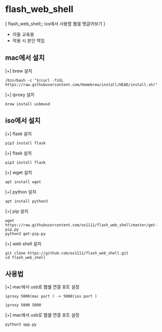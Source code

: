 # flash_web_shell
[ flash_web_shell;; ios에서 사용할 웹셀 맹글어보기 ]
- 아들 교육용
- 악용 시 본인 책임

 ## mac에서 설치

[+] brew 설치

```
/bin/bash -c "$(curl -fsSL https://raw.githubusercontent.com/Homebrew/install/HEAD/install.sh)"
```
[+] iproxy 설치
```
brew install usbmuxd
```

## iso에서 설치

[+] flask 설치
```
pip3 install flask
```

[+] flask 설치

```
pip3 install flask
```

[+] wget 설치

```
apt install wget
```
[+] python 설치

```
apt install python3
```
[+] pip 설치

```
wget https://raw.githubusercontent.com/ox1111/flash_web_shell/master/get-pip.py
python3 get-pip.py
```

[+] web shell 설치

```
git clone https://github.com/ox1111/flash_web_shell.git
cd flash_web_shell
```


## 사용법 

[+] mac에서 usb로 웹쉘 연결 포트  설정 
```
iproxy 5000(mac port ) -> 5000(ios port )

iproxy 5000 5000 
```


[+] mac에서 usb로 웹쉘 연결 포트  설정 
```
python3 app.py
```


